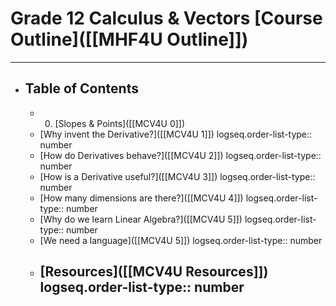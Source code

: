 # Grade 12 Calculus & Vectors [Course Outline]([[MHF4U Outline]])
---
- ## Table of Contents
	- 0. [Slopes & Points]([[MCV4U 0]])
	- [Why invent the Derivative?]([[MCV4U 1]])
	  logseq.order-list-type:: number
	- [How do Derivatives behave?]([[MCV4U 2]])
	  logseq.order-list-type:: number
	- [How is a Derivative useful?]([[MCV4U 3]])
	  logseq.order-list-type:: number
	- [How many dimensions are there?]([[MCV4U 4]])
	  logseq.order-list-type:: number
	- [Why do we learn Linear Algebra?]([[MCV4U 5]])
	  logseq.order-list-type:: number
	- [We need a language]([[MCV4U 5]])
	  logseq.order-list-type:: number
	- [Resources]([[MCV4U Resources]])
	  logseq.order-list-type:: number
	  ---